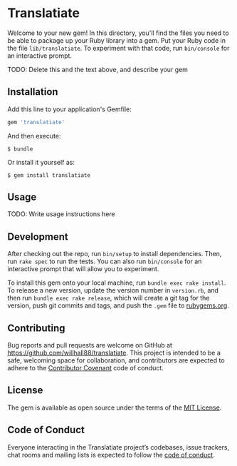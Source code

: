 # Translatiate

Welcome to your new gem! In this directory, you'll find the files you need to be able to package up your Ruby library into a gem. Put your Ruby code in the file `lib/translatiate`. To experiment with that code, run `bin/console` for an interactive prompt.

TODO: Delete this and the text above, and describe your gem

## Installation

Add this line to your application's Gemfile:

```ruby
gem 'translatiate'
```

And then execute:

    $ bundle

Or install it yourself as:

    $ gem install translatiate

## Usage

TODO: Write usage instructions here

## Development

After checking out the repo, run `bin/setup` to install dependencies. Then, run `rake spec` to run the tests. You can also run `bin/console` for an interactive prompt that will allow you to experiment.

To install this gem onto your local machine, run `bundle exec rake install`. To release a new version, update the version number in `version.rb`, and then run `bundle exec rake release`, which will create a git tag for the version, push git commits and tags, and push the `.gem` file to [rubygems.org](https://rubygems.org).

## Contributing

Bug reports and pull requests are welcome on GitHub at https://github.com/willhall88/translatiate. This project is intended to be a safe, welcoming space for collaboration, and contributors are expected to adhere to the [Contributor Covenant](http://contributor-covenant.org) code of conduct.

## License

The gem is available as open source under the terms of the [MIT License](https://opensource.org/licenses/MIT).

## Code of Conduct

Everyone interacting in the Translatiate project’s codebases, issue trackers, chat rooms and mailing lists is expected to follow the [code of conduct](https://github.com/willhall88/translatiate/blob/master/CODE_OF_CONDUCT.md).
